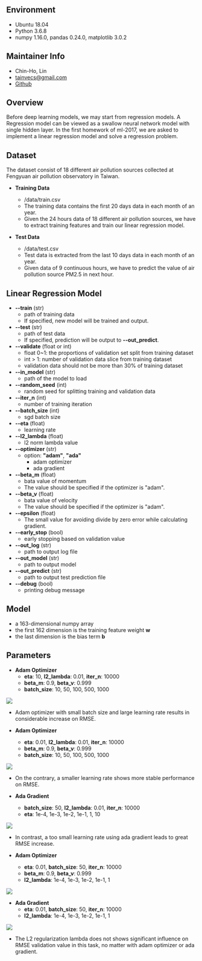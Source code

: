 ## Environment
* Ubuntu 18.04
* Python 3.6.8
* numpy 1.16.0, pandas 0.24.0, matplotlib 3.0.2


## Maintainer Info
* Chin-Ho, Lin
* tainvecs@gmail.com
* [Github](https://github.com/tainvecs/ml-2017)


## Overview
Before deep learning models, we may start from regression models. A Regression model can be viewed as a swallow neural network model with single hidden layer. In the first homework of ml-2017, we are asked to implement a linear regression model and solve a regression problem.


## Dataset

The dataset consist of 18 different air pollution sources collected at Fengyuan air pollution observatory in Taiwan.

* **Training Data**
	- /data/train.csv
	- The training data contains the first 20 days data in each month of an year.
	- Given the 24 hours data of 18 different air pollution sources, we have to extract training features and train our linear regression model.

* **Test Data**
	- /data/test.csv
	- Test data is extracted from the last 10 days data in each month of an year.
	- Given data of 9 continuous hours, we have to predict the value of air pollution source PM2.5 in next hour.


## Linear Regression Model


* **--train** (str)
	- path of training data
	- If specified, new model will be trained and output.
* **--test** (str)
	- path of test data
	- If specified, prediction will be output to **--out_predict**.
* **--validate** (float or int)
	- float 0~1: the proportions of validation set split from training dataset
	- int > 1: number of validation data slice from training dataset
	- validation data should not be more than 30\% of training dataset
* **--in_model** (str)
	- path of the model to load
* **--random_seed** (int)
	- random seed for splitting training and validation data
* **--iter_n** (int)
	- number of training iteration
* **--batch_size** (int)
	- sgd batch size
* **--eta** (float)
	- learning rate
* **--l2_lambda** (float)
	- l2 norm lambda value
* **--optimizer** (str)
	- option: **\"adam\"**, **\"ada\"**
		* adam optimizer
		* ada gradient
* **--beta_m** (float)
	- bata value of momentum
	- The value should be specified if the optimizer is \"adam\".
* **--beta_v** (float)
	- bata value of velocity
	- The value should be specified if the optimizer is \"adam\".
* **--epsilon** (float)
	- The small value for avoiding divide by zero error while calculating gradient.
* **--early_stop** (bool)
	- early stopping based on validation value
* **--out_log** (str)
	- path to output log file
* **--out_model** (str)
	- path to output model
* **--out_predict** (str)
	- path to output test prediction file
* **--debug** (bool)
	- printing debug message


## Model

* a 163-dimensional numpy array
* the first 162 dimension is the training feature weight **w**
* the last dimension is the bias term **b**


## Parameters

* **Adam Optimizer**
	- **eta**: 10, **l2_lambda**: 0.01, **iter_n**: 10000
	- **beta_m**: 0.9, **beta_v**: 0.999
	- **batch_size**: 10, 50, 100, 500, 1000

![](https://github.com/tainvecs/ml-2017/blob/master/hw1/png/adam-batch_size-eta_10_l2_lambda_0.01.png?raw=true)

* Adam optimizer with small batch size and large learning rate results in considerable increase on RMSE.

* **Adam Optimizer**
	- **eta**: 0.01, **l2_lambda**: 0.01, **iter_n**: 10000
	- **beta_m**: 0.9, **beta_v**: 0.999
	- **batch_size**: 10, 50, 100, 500, 1000

![](https://github.com/tainvecs/ml-2017/blob/master/hw1/png/adam-batch_size-eta_0.01_l2_lambda_0.01.png?raw=true)

* On the contrary, a smaller learning rate shows more stable performance on RMSE.

* **Ada Gradient**
	- **batch_size**: 50, **l2_lambda**: 0.01, **iter_n**: 10000
	- **eta**: 1e-4, 1e-3, 1e-2, 1e-1, 1, 10

![](https://github.com/tainvecs/ml-2017/blob/master/hw1/png/ada-eta-batch_size_50_l2_lambda_0.01.png?raw=true)

* In contrast, a too small learning rate using ada gradient leads to great RMSE increase.

* **Adam Optimizer**
	- **eta**: 0.01, **batch_size**: 50, **iter_n**: 10000
	- **beta_m**: 0.9, **beta_v**: 0.999
	- **l2_lambda**: 1e-4, 1e-3, 1e-2, 1e-1, 1

![](https://github.com/tainvecs/ml-2017/blob/master/hw1/png/adam-l2_lambda-eta_0.01_batch_size_50.png?raw=true)

* **Ada Gradient**
	- **eta**: 0.01, **batch_size**: 50, **iter_n**: 10000
	- **l2_lambda**: 1e-4, 1e-3, 1e-2, 1e-1, 1

![](https://github.com/tainvecs/ml-2017/blob/master/hw1/png/ada-l2_lambda-eta_0.01_batch_size_50.png?raw=true)

* The L2 regularization lambda does not shows significant influence on RMSE validation value in this task, no matter with adam optimizer or ada gradient.
